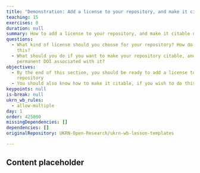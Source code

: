 ```yaml
---
title: "Demonstration: Add a license to your repository, and make it citable"
teaching: 15
exercises: 0
duration: null
summary: How to add a license to your repository, and make it citable using Zenodo
questions:
  - What kind of license should you choose for your repository? How do you add
    this?
  - What should you do if you want to make your repository citable, and have a
    permanent DOI associated with it?
objectives:
  - By the end of this section, you should be ready to add a license to your
    repository
  - You should also know how to make it citable, if you wish to do this
keypoints: null
is-break: null
ukrn_wb_rules:
  - allow-multiple
day: 1
order: 425000
missingDependencies: []
dependencies: []
originalRepository: UKRN-Open-Research/ukrn-wb-lesson-templates

---
```

## Content placeholder

